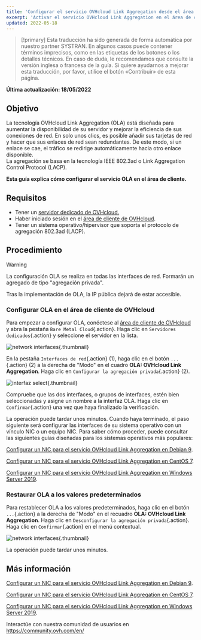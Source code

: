 ```yaml
---
title: 'Configurar el servicio OVHcloud Link Aggregation desde el área de cliente de OVHcloud'
excerpt: 'Activar el servicio OVHcloud Link Aggregation en el área de cliente'
updated: 2022-05-18
---
```


> [!primary]
> Esta traducción ha sido generada de forma automática por nuestro partner SYSTRAN. En algunos casos puede contener términos imprecisos, como en las etiquetas de los botones o los detalles técnicos. En caso de duda, le recomendamos que consulte la versión inglesa o francesa de la guía. Si quiere ayudarnos a mejorar esta traducción, por favor, utilice el botón «Contribuir» de esta página.
>

**Última actualización: 18/05/2022**

## Objetivo

La tecnología OVHcloud Link Aggregation (OLA) está diseñada para aumentar la disponibilidad de su servidor y mejorar la eficiencia de sus conexiones de red. En solo unos clics, es posible añadir sus tarjetas de red y hacer que sus enlaces de red sean redundantes. De este modo, si un enlace se cae, el tráfico se redirige automáticamente hacia otro enlace disponible.<br>
La agregación se basa en la tecnología IEEE 802.3ad o Link Aggregation Control Protocol (LACP).

**Esta guía explica cómo configurar el servicio OLA en el área de cliente.**

## Requisitos

- Tener un [servidor dedicado de OVHcloud.](https://www.ovhcloud.com/es/bare-metal/)
- Haber iniciado sesión en el [área de cliente de OVHcloud](https://ca.ovh.com/auth/?action=gotomanager&from=https://www.ovh.com/world/&ovhSubsidiary=ws).
- Tener un sistema operativo/hipervisor que soporta el protocolo de agregación 802.3ad (LACP).

## Procedimiento

> [!warning]
>
> La configuración OLA se realiza en todas las interfaces de red. Formarán un agregado de tipo "agregación privada".
>
> Tras la implementación de OLA, la IP pública dejará de estar accesible.
>

### Configurar OLA en el área de cliente de OVHcloud

Para empezar a configurar OLA, conéctese al [área de cliente de OVHcloud](https://ca.ovh.com/auth/?action=gotomanager&from=https://www.ovh.com/world/&ovhSubsidiary=ws) y abra la pestaña `Bare Metal Cloud`{.action}. Haga clic en `Servidores dedicados`{.action} y seleccione el servidor en la lista.

![network interfaces](images/network_interfaces2022.png){.thumbnail}

En la pestaña `Interfaces de red`{.action} (1), haga clic en el botón `...`{.action} (2) a la derecha de "Modo" en el cuadro **OLA: OVHcloud Link Aggregation**. Haga clic en `Configurar la agregación privada`{.action} (2).

![interfaz select](images/interface_select2021.png){.thumbnail}

Compruebe que las dos interfaces, o grupos de interfaces, estén bien seleccionadas y asigne un nombre a la interfaz OLA. Haga clic en `Confirmar`{.action} una vez que haya finalizado la verificación.

La operación puede tardar unos minutos. Cuando haya terminado, el paso siguiente será configurar las interfaces de su sistema operativo con un vínculo NIC o un equipo NIC. Para saber cómo proceder, puede consultar las siguientes guías diseñadas para los sistemas operativos más populares:

[Configurar un NIC para el servicio OVHcloud Link Aggregation en Debian 9](/pages/cloud/dedicated/ola-enable-debian9).

[Configurar un NIC para el servicio OVHcloud Link Aggregation en CentOS 7](/pages/cloud/dedicated/ola-enable-centos7).

[Configurar un NIC para el servicio OVHcloud Link Aggregation en Windows Server 2019](/pages/cloud/dedicated/ola-enable-w2k19).

### Restaurar OLA a los valores predeterminados

Para restablecer OLA a los valores predeterminados, haga clic en el botón `...`{.action} a la derecha de "Modo" en el recuadro **OLA: OVHcloud Link Aggregation**. Haga clic en `Desconfigurar la agregación privada`{.action}. Haga clic en `Confirmar`{.action} en el menú contextual.

![network interfaces](images/default_settings2021.png){.thumbnail}

La operación puede tardar unos minutos.

## Más información

[Configurar un NIC para el servicio OVHcloud Link Aggregation en Debian 9](/pages/cloud/dedicated/ola-enable-debian9).

[Configurar un NIC para el servicio OVHcloud Link Aggregation en CentOS 7](/pages/cloud/dedicated/ola-enable-centos7).

[Configurar un NIC para el servicio OVHcloud Link Aggregation en Windows Server 2019](/pages/cloud/dedicated/ola-enable-w2k19).

Interactúe con nuestra comunidad de usuarios en <https://community.ovh.com/en/>
